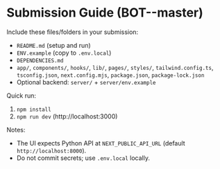 # Submission Guide (BOT--master)

Include these files/folders in your submission:
- `README.md` (setup and run)
- `ENV.example` (copy to `.env.local`)
- `DEPENDENCIES.md`
- `app/`, `components/`, `hooks/`, `lib/`, `pages/`, `styles/`, `tailwind.config.ts`, `tsconfig.json`, `next.config.mjs`, `package.json`, `package-lock.json`
- Optional backend: `server/` + `server/env.example`

Quick run:
1) `npm install`
2) `npm run dev` (http://localhost:3000)

Notes:
- The UI expects Python API at `NEXT_PUBLIC_API_URL` (default `http://localhost:8000`).
- Do not commit secrets; use `.env.local` locally. 